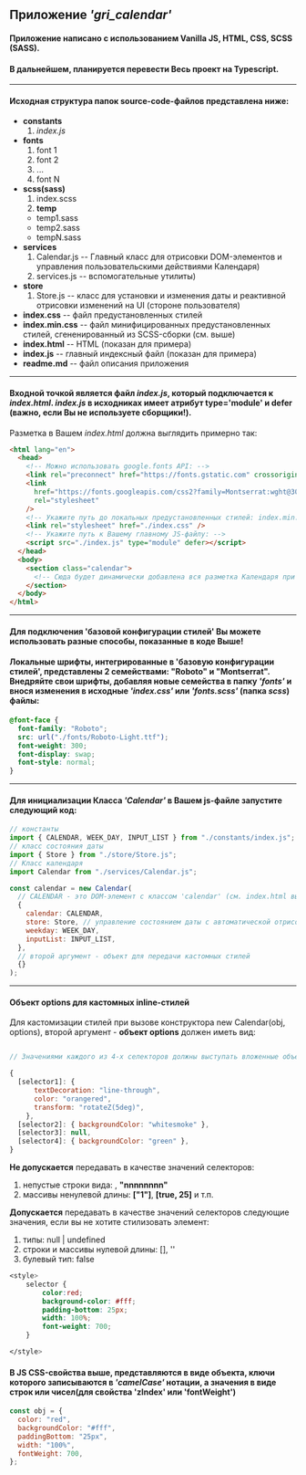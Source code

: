 ## Приложение _'gri_calendar'_

#### Приложение написано с использованием Vanilla JS, HTML, СSS, SCSS (SASS).

#### В дальнейшем, планируется перевести Весь проект на Typescript.

---

#### Исходная структура папок source-code-файлов представлена ниже:

- **constants**
  1. _index.js_
- **fonts**
  1. font 1
  2. font 2
  3. ...
  4. font N
- **scss(sass)**
  1. index.scss
  2. **temp**
  - temp1.sass
  - temp2.sass
  - tempN.sass
- **services**
  1. Calendar.js -- Главный класс для отрисовки DOM-элементов и управления пользовательскими действиями Календаря)
  2. services.js -- вспомогательные утилиты)
- **store**
  1. Store.js -- класс для установки и изменения даты и реактивной отрисовки изменений на UI (стороне пользователя)
- **index.css** -- файл предустановленных стилей
- **index.min.css** -- файл минифицированных предустановленных стилей, сгененированный из SCSS-сборки (см. выше)
- **index.html** -- HTML (показан для примера)
- **index.js** -- главный индексный файл (показан для примера)
- **readme.md** -- файл описания приложения

---

#### Входной точкой является файл _index.js_, который подключается к _index.html_. _index.js_ в исходниках имеет атрибут **type='module'** и **defer** (важно, если Вы не используете сборщики!).

Разметка в Вашем _index.html_ должна выглядить примерно так:

```html
<html lang="en">
  <head>
    <!-- Можно использовать google.fonts API: -->
    <link rel="preconnect" href="https://fonts.gstatic.com" crossorigin />
    <link
      href="https://fonts.googleapis.com/css2?family=Montserrat:wght@300;500;700&family=Roboto:wght@300;500;700&display=swap"
      rel="stylesheet"
    />
    <!-- Укажите путь до локальных предустановленных стилей: index.min.css / index.css: -->
    <link rel="stylesheet" href="./index.css" />
    <!-- Укажите путь к Вашему главному JS-файлу: -->
    <script src="./index.js" type="module" defer></script>
  </head>
  <body>
    <section class="calendar">
      <!-- Сюда будет динамически добавлена вся разметка Календаря при помощи скриптов -->
    </section>
  </body>
</html>
```

---

#### Для подключения 'базовой конфигурации стилей' Вы можете использовать разные способы, показанные в коде Выше!

#### Локальные шрифты, интегрированные в 'базовую конфигурации стилей', представлены 2 семействами: "Roboto" и "Montserrat". Внедряйте свои шрифты, добавляя новые семейства в папку _'fonts'_ и внося изменения в исходные _'index.css'_ или _'fonts.scss'_ (папка _scss_) файлы:

```css
@font-face {
  font-family: "Roboto";
  src: url("./fonts/Roboto-Light.ttf");
  font-weight: 300;
  font-display: swap;
  font-style: normal;
}
```

---

#### Для инициализации Класса _'Calendar'_ в Вашем js-файле запустите следующий код:

```javascript
// константы
import { CALENDAR, WEEK_DAY, INPUT_LIST } from "./constants/index.js";
// класс состояния даты
import { Store } from "./store/Store.js";
// Класс календаря
import Calendar from "./services/Calendar.js";

const calendar = new Calendar(
  // CALENDAR - это DOM-элемент с классом 'calendar' (см. index.html выше!)
  {
    calendar: CALENDAR,
    store: Store, // управление состоянием даты с автоматической отрисовкой актуальной даты
    weekday: WEEK_DAY,
    inputList: INPUT_LIST,
  },
  // второй аргумент - объект для передачи кастомных стилей
  {}
);
```

---

#### Объект **options** для кастомных inline-стилей

Для кастомизации стилей при вызове конструктора new Calendar(obj, options), второй аргумент - **объект options** должен иметь вид:

```javascript

// Значениями каждого из 4-х селекторов должны выступать вложенные объекты СSS-стилей, описанных в Javascript-нотации

{
  [selector1]: {
      textDecoration: "line-through",
      color: "orangered",
      transform: "rotateZ(5deg)",
    },
  [selector2]: { backgroundColor: "whitesmoke" },
  [selector3]: null,
  [selector4]: { backgroundColor: "green" },
}

```

**Не допускается** передавать в качестве значений селекторов:

1. непустые строки вида: , **"nnnnnnnn"**
2. массивы ненулевой длины: **["1"]**, **[true, 25]** и т.п.

**Допускается** передавать в качестве значений селекторов следующие значения, если вы не хотите стилизовать элемент:

1.  типы: null | undefined
2.  строки и массивы нулевой длины: [], ''
3.  булевый тип: false

```css
<style>
    selector {
        color:red;
        background-color: #fff;
        padding-bottom: 25px;
        width: 100%;
        font-weight: 700;
    }

</style>
```

#### В JS СSS-свойства выше, представляются в виде объекта, ключи которого записываются в _'camelCase'_ нотации, а значения в виде строк или чисел(для свойства 'zIndex' или 'fontWeight')

```javascript
const obj = {
  color: "red",
  backgroundColor: "#fff",
  paddingBottom: "25px",
  width: "100%",
  fontWeight: 700,
};
```
